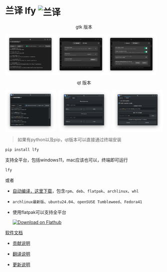 # 兰译 lfy <img src="data/resources/icons/hicolor/scalable/apps/cool.ldr.lfy.svg" width = "36" height = "36" alt="兰译" align=center />

<center>

gtk 版本

<div style="display: flex;">
    <img src="https://raw.githubusercontent.com/ldrfy/docs/main/images/gtk/main.png" alt="首页" style="width: 32%;">
    <img src="https://raw.githubusercontent.com/ldrfy/docs/main/images/gtk/preference.png" alt="设置" style="width: 32%;">
    <img src="https://raw.githubusercontent.com/ldrfy/docs/main/images/gtk/preference1.png" alt="设置1" style="width: 32%;">
</div>

qt 版本

<div style="display: flex; justify-content: space-between;">
    <img src="https://raw.githubusercontent.com/ldrfy/docs/main/images/qt/main.png" alt="首页" style="width: 32%;">
    <img src="https://raw.githubusercontent.com/ldrfy/docs/main/images/qt/preference.png" alt="设置" style="width: 32%;">
    <img src="https://raw.githubusercontent.com/ldrfy/docs/main/images/qt/preference1.png" alt="设置1" style="width: 32%;">
</div>
</center>

> 如果有python以及pip，qt版本可以直接通过终端安装

```bash
pip install lfy
```

支持全平台，包括windows11，mac应该也可以，终端即可运行
```bash
lfy
```

或者

- [自动编译，这里下载](https://github.com/ldrfy/lfy/releases/tag/auto)，包含`rpm`、`deb`、`flatpak`、`archlinux`、`whl`
- `archlinux最新版`、`ubuntu24.04`、`openSUSE Tumbleweed`、`Fedora41`
- 使用flatpak可以支持全平台

    <a href='https://flathub.org/apps/details/cool.ldr.lfy'><img width='120' alt='Download on Flathub' src='https://flathub.org/assets/badges/flathub-badge-en.png'/></a>


[软件文档](https://github.com/ldrfy/docs)

- [贡献说明](https://github.com/ldrfy/docs/blob/main/CONTRIBUTE.md)

- [翻译说明](https://github.com/ldrfy/docs/blob/main/TRANSLATE.md)

- [更新说明](https://github.com/ldrfy/docs/blob/main/CHANGELOG.md)
